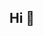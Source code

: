 ## Hi 👋

<!--
**Carl-kb/Carl-kb** is a ✨ _special_ ✨ repository because its `README.md` (this file) appears on your GitHub profile.

Here are some ideas to get you started:

- 🔭 I’m currently working on a PTZ camera
- 🌱 I’m currently learning coding and modelisation
- 👯 I’m looking to collaborate on ...
- 🤔 I’m looking for help with ...
- 💬 Ask me about ...
- 📫 How to reach me: ...
- 😄 Pronouns: he/they
- ⚡ Fun fact: I know nothing about enginering 😭
-->

